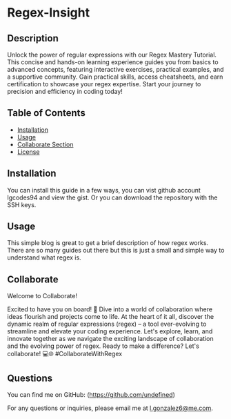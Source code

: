 
  # Regex-Insight  
  
  ## Description
  Unlock the power of regular expressions with our Regex Mastery Tutorial. This concise and hands-on learning experience guides you from basics to advanced concepts, featuring interactive exercises, practical examples, and a supportive community. Gain practical skills, access cheatsheets, and earn certification to showcase your regex expertise. Start your journey to precision and efficiency in coding today!
  
  ## Table of Contents
  - [Installation](#installation)
  - [Usage](#usage)
  - [Collaborate Section](#collaborate)
  - [License](#license)
  
  ## Installation
  You can install this guide in a few ways, you can vist github account lgcodes94 and view the gist. Or you can download the repository with the SSH keys.
  
  ## Usage
  This simple blog is great to get a brief description of how regex works. There are so many guides out there but this is just a small and simple way to understand what regex is. 
  
  ## Collaborate 
  Welcome to Collaborate!

Excited to have you on board! 🚀 Dive into a world of collaboration where ideas flourish and projects come to life. At the heart of it all, discover the dynamic realm of regular expressions (regex) – a tool ever-evolving to streamline and elevate your coding experience. Let's explore, learn, and innovate together as we navigate the exciting landscape of collaboration and the evolving power of regex. Ready to make a difference? Let's collaborate! 💻🌐 #CollaborateWithRegex
    
  ## Questions
  You can find me on GitHub: (https://github.com/undefined)
  
  For any questions or inquiries, please email me at l.gonzalez6@me.com.
  